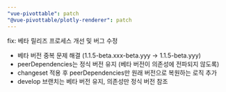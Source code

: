 ```yaml
---
"vue-pivottable": patch
"@vue-pivottable/plotly-renderer": patch
---
```


fix: 베타 릴리즈 프로세스 개선 및 버그 수정

- 베타 버전 중복 문제 해결 (1.1.5-beta.xxx-beta.yyy → 1.1.5-beta.yyy)
- peerDependencies는 정식 버전 유지 (베타 버전이 의존성에 전파되지 않도록)
- changeset 적용 후 peerDependencies만 원래 버전으로 복원하는 로직 추가
- develop 브랜치는 베타 버전 유지, 의존성만 정식 버전 참조